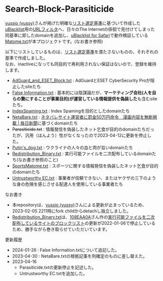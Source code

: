 # Search-Block-Parasiticide

[yussio (yussy)](https://github.com/yussio)さんが掲げた明確な[リスト選定基準](https://pixelog.net/post/ma5z69/)に基づいて作成した[uBlacklist](https://chrome.google.com/webstore/detail/ublacklist/pncfbmialoiaghdehhbnbhkkgmjanfhe?hl=ja)用の[URLフィルタ](https://github.com/yussio/web-blacklist)へ、日々のThe Internetの徘徊で見付けてしまった同基準に即したdomainを追加し、[uBlacklist for Safari](https://apps.apple.com/jp/app/ublacklist-for-safari/id1547912640?mt=12)で動作検証している[Matome.txt](https://github.com/Chamiu/Search-Block-Parasiticide/blob/master/Matome.txt)が本プロジェクトです。(なお書き参照)

以下にリストしているものは、[リスト選定基準](https://pixelog.net/post/ma5z69/)を満たさないものの、それぞれの基準で作成しました。  
なお、inactiveになっても同目的で再利用されない保証はないので、登録を維持します。  

- [AdGuard_and_ESET_Block.txt](https://github.com/Chamiu/Search-Block-Parasiticide/blob/master/AdGuard_and_ESET_Block.txt) : AdGuardとESET CyberSecurity Proが阻止したsiteたち
- [False Information.txt](https://raw.githubusercontent.com/Chamiu/Search-Block-Parasiticide/master/False%20Information.txt) : 基本的には陰謀論だが、**マーケティング会社(人を自らの贄にすることが事業目的)が運営している情報提供を偽装した**も含むsiteたち。
- [IndexSpaming.txt](https://github.com/Chamiu/Search-Block-Parasiticide/blob/master/IndexSpaming.txt) : Index Spamingを目的としたdomainたち
- [NetaBare.txt](https://github.com/Chamiu/Search-Block-Parasiticide/blob/master/NetaBare.txt) :  [ネタバレサイト運営者に罰金50万円命令　漫画内容を無断掲載 | 毎日新聞](https://mainichi.jp/articles/20230411/k00/00m/040/295000c)に基づくdomainたち
- ~~Parasiticide.txt~~ : 情報発信を偽装したネット乞食が目的のdomainたちだったが、汎用（はんよう）性がなくなったので2023-04-12に更新を停止した。
- [Putin's_dog.txt](https://github.com/Chamiu/Search-Block-Parasiticide/blob/master/Putin's_dog.txt) : ウクライナの人々の血と肉が旨いdomainたち
- [Redistribution_Binary.txt](https://github.com/Chamiu/Search-Block-Parasiticide/blob/master/Redistribution_Binary.txt) : 実行可能ファイルを二次配布しているdomainたち(なお書き参照のこと)
- [SportsMatome.txt](https://github.com/Chamiu/Search-Block-Parasiticide/blob/master/SportsMatome.txt) : スポーツに関する情報発信を偽装したネット乞食が目的のdomainたち
- [Untrustworthy EC.txt](https://raw.githubusercontent.com/Chamiu/Search-Block-Parasiticide/master/Untrustworthy%20EC.txt) : 事業者が信頼できない、またはヤクザの三下のような身の危険を感じさせる配達人を使用している事業者たち

なお書き
- 本repositoryは、[yussio (yussy)](https://github.com/yussio)さんによる更新が止まっているため、2023-02-05 2211時にfork childからdetachし独立しました。
- [Redistribution_Binary.txt](https://github.com/Chamiu/Search-Block-Parasiticide/blob/master/Redistribution_Binary.txt)は、[108EAA0A](https://github.com/108EAA0A)さん作の[実行可能ファイルを二次配布しているサイトのブロックリスト](https://github.com/108EAA0A/ublacklist-redistribution-binary)の更新が2022-01-06で停止しているため、勝手ながら巻き取らせていただいています。

更新履歴
- 2024-01-26 : False Information.txtについて追記した。
- 2023-04-30 : NetaBare.txtの根拠記事を刑確定のものに差し替えた。
- 2023-04-16
  - Parasiticide.txtの更新停止を記述した。
  - Untrustworthy EC.txtを追加した。
